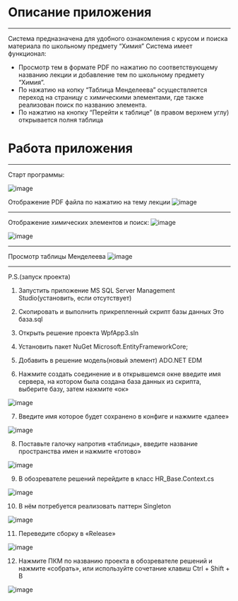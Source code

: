# Описание приложения
***

Система предназначена для удобного ознакомления с крусом и поиска материала по школьному предмету “Химия”
Система имеет функционал:

- Просмотр тем в формате PDF по нажатию по соответствующему названию лекции и добавление тем по школьному предмету “Химия”.
- По нажатию на копку “Таблица Менделеева” осуществляется переход на страницу с химическими элементами, где также реализован поиск по названию элемента.
- По нажатию на кнопку “Перейти к таблице” (в правом верхнем углу) открывается полня таблица

# Работа приложения
***

Старт программы:

![image](https://github.com/lil-nas-why/ChemistryApplication/assets/116517177/1cf42bb9-a296-4eb4-bfcb-862cac6b80d8)

Отображение PDF файла по нажатию на тему лекции
![image](https://github.com/lil-nas-why/ChemistryApplication/assets/116517177/e956cb12-5690-4f0f-ba27-62b8281d2f1a)

***

Отображение химических элементов и поиск:
![image](https://github.com/lil-nas-why/ChemistryApplication/assets/116517177/d7bdd71d-e480-42b4-a501-23b86da0c40e)

![image](https://github.com/lil-nas-why/ChemistryApplication/assets/116517177/152dbcd2-b741-4b82-9241-621a06d63db6)

***
Просмотр таблицы Менделеева
![image](https://github.com/lil-nas-why/ChemistryApplication/assets/116517177/706355ad-cf12-4a4d-8325-36d93f3d3824)

***
P.S.(запуск проекта)

1. Запустить приложение MS SQL Server Management Studio(установить, если отсутствует)

2. Скопировать и выполнить прикрепленный скрипт базы данных Это база.sql

3. Открыть решение проекта WpfApp3.sln 

4. Установить пакет NuGet Microsoft.EntityFrameworkCore;

5. Добавить в решение модель(новый элемент) ADO.NET EDM

6. Нажмите создать соединение и в открывшемся окне введите имя сервера, на котором была создана база данных из скрипта, выберите базу, затем нажмите «ок» 


![image](https://user-images.githubusercontent.com/116517177/231429343-2be5c44a-34a3-4a81-88c8-d81c5114aa70.png)

7. Введите имя которое будет сохранено в конфиге и нажмите «далее»

![image](https://user-images.githubusercontent.com/116517177/231429725-90fb0a4e-4f92-46b7-aa3e-49158fbc2ab5.png)

8. Поставьте галочку напротив «таблицы», введите название пространства имен и нажмите «готово»

![image](https://user-images.githubusercontent.com/116517177/231429804-f6880ce6-d8d4-4cfb-88bb-7ba0855b5d62.png)

9. В обозревателе решений перейдите в класс HR_Base.Context.cs

![image](https://user-images.githubusercontent.com/116517177/231430047-f9d8a569-e45b-43f4-9f45-99cd5432ba1d.png)

10. В нём потребуется реализовать паттерн Singleton

![image](https://user-images.githubusercontent.com/116517177/231430121-f1324515-300a-4ee8-8ee1-528d55e1e2a4.png)

11. Переведите сборку в «Release»

![image](https://user-images.githubusercontent.com/116517177/231430186-2a1f835c-59cc-4cb7-ae57-7a2c5bef1408.png)

12. Нажмите ПКМ по названию проекта в обозревателе решений и нажмите «собрать», или используйте сочетание клавиш Ctrl + Shift + B

![image](https://user-images.githubusercontent.com/116517177/231430242-01c1316d-0c2f-4d1d-b912-f3d11153c359.png)
